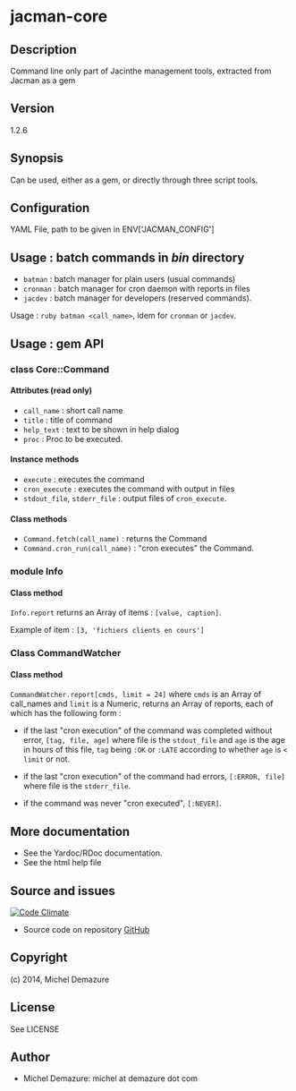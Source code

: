 # jacman-core

## Description
  Command line only part of Jacinthe management tools, extracted from Jacman as a gem

## Version
  1.2.6

## Synopsis
Can be used, either as a gem, or directly through three script tools.

## Configuration
YAML File, path to be given in ENV['JACMAN_CONFIG']

## Usage : batch commands in _bin_ directory

  * `batman`  : batch manager for plain users (usual commands)
  * `cronman` : batch manager for cron daemon with reports in files
  * `jacdev`  : batch manager for developers (reserved commands).
  
Usage : `ruby batman <call_name>`, idem for `cronman` or `jacdev`. 

## Usage : gem API

### class Core::Command

#### Attributes (read only)

* `call_name` : short call name
* `title` : title of command 
* `help_text` : text to be shown in help dialog
* `proc` : Proc to be executed.

#### Instance methods

* `execute` : executes the command
* `cron_execute` : executes the command with output in files
* `stdout_file`, `stderr_file` : output files of `cron_execute`.

#### Class methods

* `Command.fetch(call_name)` : returns the Command
* `Command.cron_run(call_name)` : "cron executes" the Command.

### module Info

#### Class method

`Info.report` returns an Array of items : `[value, caption]`.

Example of item : `[3, 'fichiers clients en cours']`

### Class CommandWatcher

#### Class method

`CommandWatcher.report[cmds, limit = 24]` where `cmds` is an Array of call_names and `limit` is a Numeric,
returns an Array of reports, each of which has the following form :

* if the last "cron execution" of the command was completed without error, `[tag, file, age]`
where file is the `stdout_file` and `age` is the age in hours of this file,
`tag` being `:OK` or `:LATE` according to whether `age` is `< limit` or not.

* if the last "cron execution" of the command had errors, `[:ERROR, file]`
  where file is the `stderr_file`.
  
* if the command was never "cron executed", `[:NEVER]`.
  
## More documentation
  * See the Yardoc/RDoc documentation.
  * See the html help file

## Source and issues
   [![Code Climate](https://codeclimate.com/github/badal/jacman-core.png)](https://codeclimate.com/github/badal/jacman-qt)

   * Source code on repository [GitHub](https://github.com/badal/jacman-core)

## Copyright
  (c) 2014, Michel Demazure

## License
  See LICENSE

## Author
* Michel Demazure: michel at demazure dot com

